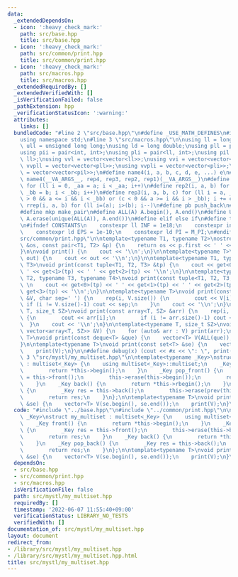 ```yaml
---
data:
  _extendedDependsOn:
  - icon: ':heavy_check_mark:'
    path: src/base.hpp
    title: src/base.hpp
  - icon: ':heavy_check_mark:'
    path: src/common/print.hpp
    title: src/common/print.hpp
  - icon: ':heavy_check_mark:'
    path: src/macros.hpp
    title: src/macros.hpp
  _extendedRequiredBy: []
  _extendedVerifiedWith: []
  _isVerificationFailed: false
  _pathExtension: hpp
  _verificationStatusIcon: ':warning:'
  attributes:
    links: []
  bundledCode: "#line 2 \"src/base.hpp\"\n#define _USE_MATH_DEFINES\n#include <bits/stdc++.h>\n\
    using namespace std;\n#line 3 \"src/macros.hpp\"\n\nusing ll = long long;\nusing\
    \ ull = unsigned long long;\nusing ld = long double;\nusing pll = pair<ll, ll>;\n\
    using pii = pair<int, int>;\nusing pli = pair<ll, int>;\nusing pil = pair<int,\
    \ ll>;\nusing vvl = vector<vector<ll>>;\nusing vvi = vector<vector<int>>;\nusing\
    \ vvpll = vector<vector<pll>>;\nusing vvpli = vector<vector<pli>>;\nusing vvpil\
    \ = vector<vector<pil>>;\n#define name4(i, a, b, c, d, e, ...) e\n#define rep(...)\
    \ name4(__VA_ARGS__, rep4, rep3, rep2, rep1)(__VA_ARGS__)\n#define rep1(i, a)\
    \ for (ll i = 0, _aa = a; i < _aa; i++)\n#define rep2(i, a, b) for (ll i = a,\
    \ _bb = b; i < _bb; i++)\n#define rep3(i, a, b, c) for (ll i = a, _bb = b; (c\
    \ > 0 && a <= i && i < _bb) or (c < 0 && a >= i && i > _bb); i += c)\n#define\
    \ rrep(i, a, b) for (ll i=(a); i>(b); i--)\n#define pb push_back\n#define eb emplace_back\n\
    #define mkp make_pair\n#define ALL(A) A.begin(), A.end()\n#define UNIQUE(A) sort(ALL(A)),\
    \ A.erase(unique(ALL(A)), A.end())\n#define elif else if\n#define tostr to_string\n\
    \n#ifndef CONSTANTS\n    constexpr ll INF = 1e18;\n    constexpr int MOD = 1000000007;\n\
    \    constexpr ld EPS = 1e-10;\n    constexpr ld PI = M_PI;\n#endif\n#line 3 \"\
    src/common/print.hpp\"\n\ntemplate<typename T1, typename T2>\nostream &operator<<(ostream\
    \ &os, const pair<T1, T2> &p) {\n    return os << p.first << ' ' << p.second;\n\
    }\n\nvoid print() {\n    cout << '\\n';\n}\n\ntemplate<typename T>\nvoid print(T\
    \ out) {\n    cout << out << '\\n';\n}\n\ntemplate<typename T1, typename T2, typename\
    \ T3>\nvoid print(const tuple<T1, T2, T3> &tp) {\n    cout << get<0>(tp) << '\
    \ ' << get<1>(tp) << ' ' << get<2>(tp) << '\\n';\n}\n\ntemplate<typename T1, typename\
    \ T2, typename T3, typename T4>\nvoid print(const tuple<T1, T2, T3, T4> &tp) {\
    \ \n    cout << get<0>(tp) << ' ' << get<1>(tp) << ' ' << get<2>(tp) << ' ' <<\
    \ get<3>(tp) << '\\n';\n}\n\ntemplate<typename T>\nvoid print(const vector<T>\
    \ &V, char sep=' ') {\n    rep(i, V.size()) {\n        cout << V[i];\n       \
    \ if (i != V.size()-1) cout << sep;\n    }\n    cout << '\\n';\n}\n\ntemplate<typename\
    \ T, size_t SZ>\nvoid print(const array<T, SZ> &arr) {\n    rep(i, arr.size())\
    \ {\n        cout << arr[i];\n        if (i != arr.size()-1) cout << ' ';\n  \
    \  }\n    cout << '\\n';\n}\n\ntemplate<typename T, size_t SZ>\nvoid print(const\
    \ vector<array<T, SZ>> &V) {\n    for (auto& arr : V) print(arr);\n}\n\ntemplate<typename\
    \ T>\nvoid print(const deque<T> &que) {\n    vector<T> V(ALL(que));\n    print(V);\n\
    }\n\ntemplate<typename T>\nvoid print(const set<T> &se) {\n    vector<T> V(ALL(se));\n\
    \    print(V);\n}\n\n#define debug(x) (cout << #x << \": \", print(x));\n#line\
    \ 3 \"src/mystl/my_multiset.hpp\"\n\ntemplate<typename _Key>\nstruct my_multiset\
    \ : multiset<_Key> {\n    using multiset<_Key>::multiset;\n    _Key front() {\n\
    \        return *this->begin();\n    }\n    _Key pop_front() {\n        _Key res\
    \ = this->front();\n        this->erase(this->begin());\n        return res;\n\
    \    }\n    _Key back() {\n        return *this->rbegin();\n    }\n    _Key pop_back()\
    \ {\n        _Key res = this->back();\n        this->erase(prev(this->end()));\n\
    \        return res;\n    }\n};\n\ntemplate<typename T>\nvoid print(const multiset<T>\
    \ &se) {\n    vector<T> V(se.begin(), se.end());\n    print(V);\n}\n"
  code: "#include \"../base.hpp\"\n#include \"../common/print.hpp\"\n\ntemplate<typename\
    \ _Key>\nstruct my_multiset : multiset<_Key> {\n    using multiset<_Key>::multiset;\n\
    \    _Key front() {\n        return *this->begin();\n    }\n    _Key pop_front()\
    \ {\n        _Key res = this->front();\n        this->erase(this->begin());\n\
    \        return res;\n    }\n    _Key back() {\n        return *this->rbegin();\n\
    \    }\n    _Key pop_back() {\n        _Key res = this->back();\n        this->erase(prev(this->end()));\n\
    \        return res;\n    }\n};\n\ntemplate<typename T>\nvoid print(const multiset<T>\
    \ &se) {\n    vector<T> V(se.begin(), se.end());\n    print(V);\n}\n"
  dependsOn:
  - src/base.hpp
  - src/common/print.hpp
  - src/macros.hpp
  isVerificationFile: false
  path: src/mystl/my_multiset.hpp
  requiredBy: []
  timestamp: '2022-06-07 11:55:40+09:00'
  verificationStatus: LIBRARY_NO_TESTS
  verifiedWith: []
documentation_of: src/mystl/my_multiset.hpp
layout: document
redirect_from:
- /library/src/mystl/my_multiset.hpp
- /library/src/mystl/my_multiset.hpp.html
title: src/mystl/my_multiset.hpp
---
```

